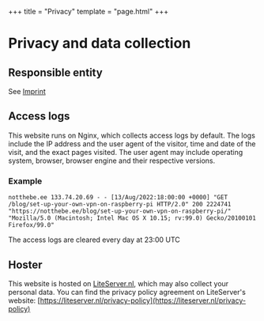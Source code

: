 +++
title = "Privacy"
template = "page.html"
+++

# Privacy and data collection

## Responsible entity
See [Imprint](/impressum)

## Access logs

This website runs on Nginx, which collects access logs by default. The logs include the IP address and the user agent of the visitor, time and date of the visit, and the exact pages visited. The user agent may include operating system, browser, browser engine and their respective versions.

### Example
```
notthebe.ee 133.74.20.69 - - [13/Aug/2022:18:00:00 +0000] "GET /blog/set-up-your-own-vpn-on-raspberry-pi HTTP/2.0" 200 2224741 "https://notthebe.ee/blog/set-up-your-own-vpn-on-raspberry-pi/" "Mozilla/5.0 (Macintosh; Intel Mac OS X 10.15; rv:99.0) Gecko/20100101 Firefox/99.0"
```

The access logs are cleared every day at 23:00 UTC
## Hoster
This website is hosted on [LiteServer.nl](https://liteserver.nl), which may also collect your personal data. You can find the privacy policy agreement on LiteServer's website: [https://liteserver.nl/privacy-policy](https://liteserver.nl/privacy-policy)